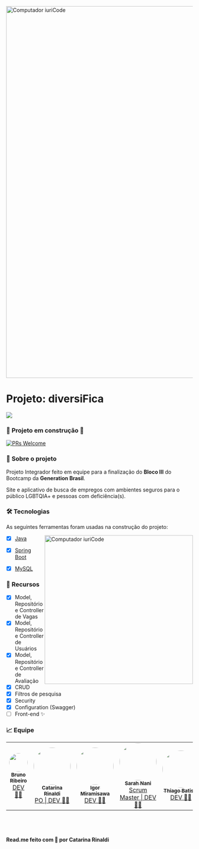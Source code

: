 <img src="https://raw.githubusercontent.com/catarinaldi/DiversiFica-1/main/src/assets/Diversifica%20-%20Github.png" max-width="1000px" width="1000px" align="center" alt="Computador iuriCode">

<h1><strong>Projeto: diversiFica</h1></strong>
</p>
    <p align="left"><a href="https://www.behance.net/gallery/133631911/diversiFica" target=_blank"><img src="https://img.shields.io/badge/Behance-000?style=for-the-badge&logo=ko-fi&logoColor=white"></a>
<br>
</p>

### 🚧 **Projeto em construção** 🚧
<a href="http://makeapullrequest.com">
    <img src="https://img.shields.io/badge/progresso-48%25-blue.svg" alt="PRs Welcome">
  </a>
<br>
    
### 💼 **Sobre o projeto**
    
<p align="left">Projeto Integrador feito em equipe para a finalização do <strong>Bloco III</strong> do Bootcamp da <strong>Generation Brasil</strong>.
<br>
</p>
<p align="left">Site e aplicativo de busca de empregos com ambientes seguros para o público LGBTQIA+ e pessoas com deficiência(s).
<br>
</p>


### 🛠 Tecnologias

As seguintes ferramentas foram usadas na construção do projeto:

<img src="https://raw.githubusercontent.com/catarinaldi/DiversiFica-1/main/src/Capa_Telas.fw.png" min-width="400px" max-width="400px" width="400px" align="right" alt="Computador iuriCode">

- [x] [Java](https://www.java.com/pt-BR/)
- [x] [Spring Boot](https://start.spring.io/)
- [x] [MySQL](https://www.mysql.com/)


### 📌 **Recursos**

- [x] Model, Repositório e Controller de Vagas
- [x] Model, Repositório e Controller de Usuários
- [x] Model, Repositório e Controller de Avaliação
- [x] CRUD
- [x] Filtros de pesquisa
- [x] Security
- [x] Configuration (Swagger)
- [ ] Front-end ✨

### 📈 **Equipe**
<table>
  <tr>
    <td align="center"><a href="https://www.linkedin.com/in/bruno-kyo/"><img style="border-radius: 50%;" src="https://github.com/catarinaldi/DiversiFica-1/blob/main/src/assets/profile-bruno.jpg" width="50px;" alt=""/><br /><sub><b>Bruno Ribeiro</b></sub></a><br /><a href="https://www.linkedin.com/in/bruno-kyo/" title="Bruno Ribeiro">DEV 👨‍💻</a></td>
    <td align="center"><a href="https://www.linkedin.com/in/catarinarinaldi/"><img style="border-radius: 50%;" src="https://github.com/catarinaldi/DiversiFica-1/blob/main/src/assets/profile-catarina.jpg" width="100px;" alt=""/><br /><sub><b>Catarina Rinaldi</b></sub></a><br /><a href="https://www.linkedin.com/in/catarinarinaldi/" title="Catarina Rinaldi">PO | DEV 👩‍💻</a></td>
    <td align="center"><a href="https://www.linkedin.com/in/igor-miramisawa-de-souza-633259221/"><img style="border-radius: 50%;" src="https://github.com/catarinaldi/DiversiFica-1/blob/main/src/assets/profile-igor.jpg" width="100px;" alt=""/><br /><sub><b>Igor Miramisawa</b></sub></a><br /><a href="https://www.linkedin.com/in/igor-miramisawa-de-souza-633259221/" title="Igor Miramisawa">DEV 👨‍💻</a></td>
    <td align="center"><a href="https://www.linkedin.com/in/sarahnani/"><img style="border-radius: 50%;" src="https://github.com/catarinaldi/DiversiFica-1/blob/main/src/assets/profile-sarah.jpg" width="100px;" alt=""/><br /><sub><b>Sarah Nani</b></sub></a><br /><a href="https://www.linkedin.com/in/sarahnani/" title="Sarah Nani">Scrum Master | DEV 👩‍💻</a></td>
    <td align="center"><a href="https://www.linkedin.com/in/thiago-batista-da-graca/"><img style="border-radius: 50%;" src="https://github.com/catarinaldi/DiversiFica-1/blob/main/src/assets/profile-thiago.jpg" width="100px;" alt=""/><br /><sub><b>Thiago Batista</b></sub></a><br /><a href="https://www.linkedin.com/in/thiago-batista-da-graca/" title="Thiago Batista">DEV 👨‍💻</a></td>
  </tr>
</table>

<br><br>

#### Read.me feito com 💛 por Catarina Rinaldi
